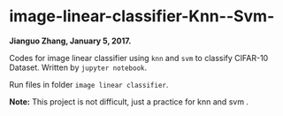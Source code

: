 # image-linear-classifier-Knn--Svm-
**Jianguo Zhang, January 5, 2017.**

Codes for image linear classifier using `knn` and `svm` to classify CIFAR-10 Dataset. Written by `jupyter notebook`.

Run files in folder `image linear classifier`.

**Note:** This project is not difficult, just a practice for knn and svm .
